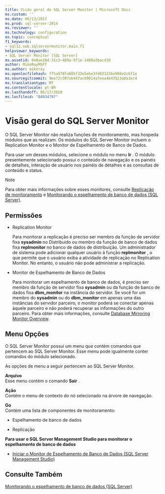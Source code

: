 ```yaml
---
title: Visão geral do SQL Server Monitor | Microsoft Docs
ms.custom: ''
ms.date: 06/13/2017
ms.prod: sql-server-2014
ms.reviewer: ''
ms.technology: configuration
ms.topic: conceptual
f1_keywords:
- sql12.swb.sqlservermonitor.main.f1
helpviewer_keywords:
- SQL Server Monitor [SQL Server]
ms.assetid: 048ae16d-31c3-489a-9f1e-1400a3bacd39
author: MikeRayMSFT
ms.author: mikeray
ms.openlocfilehash: ff5a978fa005f32e5ebe3fd02323be998e2cb71e
ms.sourcegitcommit: 9ee72c507ab447ac69014a7eea4e43523a0a3ec4
ms.translationtype: MT
ms.contentlocale: pt-BR
ms.lasthandoff: 06/17/2020
ms.locfileid: "84934797"
---
```

# <a name="sql-server-monitor-overview"></a>Visão geral do SQL Server Monitor
  O SQL Server Monitor não realiza funções de monitoramento, mas hospeda módulos que as realizam. Os módulos do SQL Server Monitor incluem o Replication Monitor e o Monitor de Espelhamento de Banco de Dados.  
  
 Para usar um desses módulos, selecione o módulo no menu **Ir** . O módulo presentemente selecionado possui o conteúdo de navegação e os painéis de detalhes, interação de usuário nos painéis de detalhes e as consultas de conteúdo e status.  
  
> [!NOTE]  
>  Para obter mais informações sobre esses monitores, consulte [Replicação de monitoramento](../../relational-databases/replication/monitoring-replication.md) e [Monitorando o espelhamento de banco de dados &#40;SQL Server&#41;](../database-mirroring/database-mirroring-sql-server.md).  
  
## <a name="permissions"></a>Permissões  
  
-   Replication Monitor  
  
     Para monitorar a replicação é preciso ser membro da função de servidor fixa **sysadmin** no Distribuido ou membro da função de banco de dados fixa **replmonitor** no banco de dados de distribuição. Um administrador de sistema pode adicionar qualquer usuário à função **replmonitor** , o que permite que o usuário exiba a atividade de replicação no Replication Monitor. No entanto, o usuário não pode administrar a replicação.  
  
-   Monitor de Espelhamento de Banco de Dados  
  
     Para monitorar um espelhamento de banco de dados, é preciso ser membro da função de servidor fixa **sysadmin** ou da função de banco de dados fixa **dbm_monitor** na instância do servidor. Se você for um membro do **sysadmin** ou do **dbm_monitor** em apenas uma das instâncias do servidor parceiro, o monitor poderá se conectar apenas àquele parceiro e não poderá recuperar as informações do outro parceiro. Para obter mais informações, consulte [Database Mirroring Monitor Overview](../database-mirroring/database-mirroring-monitor-overview.md).  
  
## <a name="menu-options"></a>Menu Opções  
 O SQL Server Monitor possui um menu que contém comandos que pertencem ao SQL Server Monitor. Esse menu pode igualmente conter comandos do módulo selecionado.  
  
 As opções de menu a seguir pertencem ao SQL Server Monitor.  
  
 **Arquivo**  
 Esse menu contém o comando **Sair** .  
  
 **Ação**  
 Contém o menu de contexto do nó selecionado na árvore de navegação.  
  
 **Go**  
 Contém uma lista de componentes de monitoramento:  
  
-   Espelhamento de banco de dados  
  
-   Replicação  
  
 **Para usar o SQL Server Management Studio para monitorar o espelhamento de banco de dados**  
  
-   [Iniciar o Monitor de Espelhamento de Banco de Dados &#40;SQL Server Management Studio&#41;](../database-mirroring/start-database-mirroring-monitor-sql-server-management-studio.md)  
  
## <a name="see-also"></a>Consulte Também  
 [Monitorando o espelhamento de banco de dados &#40;SQL Server&#41;](../database-mirroring/database-mirroring-sql-server.md)  
  
  
